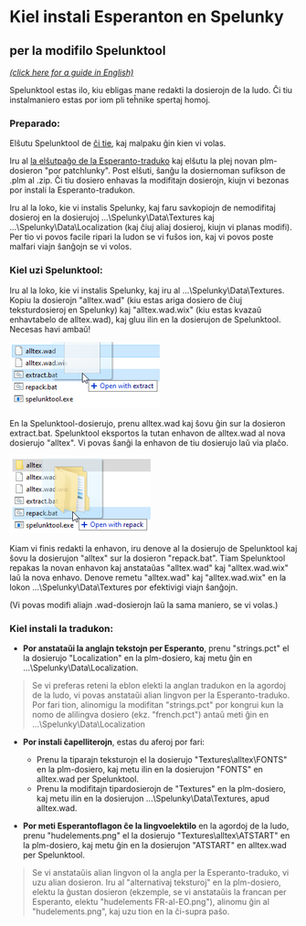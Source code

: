# Kiel instali Esperanton en Spelunky
## per la modifilo Spelunktool

[*(click here for a guide in English)*](howtoinstall-spelunktool.md)

Spelunktool estas ilo, kiu ebligas mane redakti la dosierojn de la ludo. Ĉi tiu instalmaniero estas por iom pli teĥnike spertaj homoj.

### Preparado:

Elŝutu Spelunktool de [ĉi tie](http://www.tzarsectus.com/tools/spelunktool.rar), kaj malpaku ĝin kien vi volas.

Iru al [la elŝutpaĝo de la Esperanto-traduko](https://github.com/Rajzin/Spelunky-Esperanto-traduko/releases/) kaj elŝutu la plej novan plm-dosieron "por patchlunky". Post elŝuti, ŝanĝu la dosiernoman sufikson de .plm al .zip. Ĉi tiu dosiero enhavas la modifitajn dosierojn, kiujn vi bezonas por instali la Esperanto-tradukon.

Iru al la loko, kie vi instalis Spelunky, kaj faru savkopiojn de nemodifitaj dosieroj en la dosierujoj ...\Spelunky\Data\Textures kaj ...\Spelunky\Data\Localization (kaj ĉiuj aliaj dosieroj, kiujn vi planas modifi). Per tio vi povos facile ripari la ludon se vi fuŝos ion, kaj vi povos poste malfari viajn ŝanĝojn se vi volos.

### Kiel uzi Spelunktool:

Iru al la loko, kie vi instalis Spelunky, kaj iru al ...\Spelunky\Data\Textures. Kopiu la dosierojn "alltex.wad" (kiu estas ariga dosiero de ĉiuj teksturdosieroj en Spelunky) kaj "alltex.wad.wix" (kiu estas kvazaŭ enhavtabelo de alltex.wad), kaj gluu ilin en la dosierujon de Spelunktool. Necesas havi ambaŭ!

![](ekrankopio-st-extract.png)

En la Spelunktool-dosierujo, prenu alltex.wad kaj ŝovu ĝin sur la dosieron extract.bat. Spelunktool eksportos la tutan enhavon de alltex.wad al nova dosierujo "alltex". Vi povas ŝanĝi la enhavon de tiu dosierujo laŭ via plaĉo.

![](ekrankopio-st-repack.png)

Kiam vi finis redakti la enhavon, iru denove al la dosierujo de Spelunktool kaj ŝovu la dosierujon "alltex" sur la dosieron "repack.bat". Tiam Spelunktool repakas la novan enhavon kaj anstataŭas "alltex.wad" kaj "alltex.wad.wix" laŭ la nova enhavo. Denove remetu "alltex.wad" kaj "alltex.wad.wix" en la lokon ...\Spelunky\Data\Textures por efektivigi viajn ŝanĝojn.

(Vi povas modifi aliajn .wad-dosierojn laŭ la sama maniero, se vi volas.)

### Kiel instali la tradukon:

- **Por anstataŭi la anglajn tekstojn per Esperanto**, prenu "strings.pct" el la dosierujo "Localization" en la plm-dosiero, kaj metu ĝin en ...\Spelunky\Data\Localization.

> Se vi preferas reteni la eblon elekti la anglan tradukon en la agordoj de la ludo, vi povas anstataŭi alian lingvon per la Esperanto-traduko. Por fari tion, alinomigu la modifitan "strings.pct" por kongrui kun la nomo de alilingva dosiero (ekz. "french.pct") antaŭ meti ĝin en ...\Spelunky\Data\Localization

- **Por instali ĉapelliterojn**, estas du aferoj por fari:
  - Prenu la tiparajn teksturojn el la dosierujo "Textures\alltex\FONTS" en la plm-dosiero, kaj metu ilin en la dosierujon "FONTS" en alltex.wad per Spelunktool.
  - Prenu la modifitajn tipardosierojn de "Textures" en la plm-dosiero, kaj metu ilin en la dosierujon ...\Spelunky\Data\Textures, apud alltex.wad.

- **Por meti Esperantoflagon ĉe la lingvoelektilo** en la agordoj de la ludo, prenu "hudelements.png" el la dosierujo "Textures\alltex\ATSTART" en la plm-dosiero, kaj metu ĝin en la dosierujon "ATSTART" en alltex.wad per Spelunktool.

> Se vi anstataŭis alian lingvon ol la angla per la Esperanto-traduko, vi uzu alian dosieron. Iru al "alternativaj teksturoj" en la plm-dosiero, elektu la ĝustan dosieron (ekzemple, se vi anstataŭis la francan per Esperanto, elektu "hudelements FR-al-EO.png"), alinomu ĝin al "hudelements.png", kaj uzu tion en la ĉi-supra paŝo.
